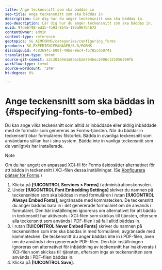 ```yaml
---
title: Ange teckensnitt som ska bäddas in
seo-title: Ange teckensnitt som ska bäddas in
description: Lär dig hur du anger teckensnitt som ska bäddas in.
seo-description: Lär dig hur du anger teckensnitt som ska bäddas in.
uuid: 97de6f98-ed3b-4a93-854a-193a967b4672
contentOwner: admin
content-type: reference
geptopics: SG_AEMFORMS/categories/configuring_forms
products: SG_EXPERIENCEMANAGER/6.5/FORMS
discoiquuid: 4c83694c-b00f-40be-9ac4-f5785cd60741
translation-type: tm+mt
source-git-commit: a3c303d4e3a85e1b2e794bec2006c335056309fb
workflow-type: tm+mt
source-wordcount: '249'
ht-degree: 0%

---
```



# Ange teckensnitt som ska bäddas in {#specifying-fonts-to-embed}

Du kan ange vilka teckensnitt som alltid är inbäddade eller aldrig inbäddade med de formulär som genereras av Forms-tjänsten. När du bäddar in teckensnitt ökar formulärens filstorlek. Bädda in ovanliga teckensnitt som användarna sällan har i sina system. Bädda inte in vanliga teckensnitt som de vanligtvis har installerade.

>[!NOTE]
>
>Om du har angett en anpassad XCI-fil för Forms åsidosätter alternativet för att bädda in teckensnitt i XCI-filen dessa inställningar. (Se [Konfigurera platser för Forms](/help/forms/using/admin-help/configuring-locations-forms.md#configuring-locations-for-forms).)

1. Klicka på **[!UICONTROL Services > Forms]** i administrationskonsolen.
1. Under **[!UICONTROL Font Embedding Settings]** skriver du namnen på teckensnitten som ska bäddas in med formulären i rutan **[!UICONTROL Always Embed Fonts]**, avgränsade med kommatecken. De teckensnitt du anger bäddas bara in i det genererade formuläret om de används i formuläret. Den här inställningen ignoreras om alternativet för att bädda in teckensnitt har aktiverats i XCI-filen som skickas till tjänsten, eftersom alla teckensnitt som används i PDF-filen i så fall alltid bäddas in.
1. I rutan **[!UICONTROL Never Embed Fonts]** skriver du namnen på teckensnitten som inte ska bäddas in med formulären, avgränsade med kommatecken. De teckensnitt du anger bäddas inte in i PDF-filen, även om de används i den genererade PDF-filen. Den här inställningen ignoreras om alternativet för inbäddning av teckensnitt har inaktiverats i XCI-filen som skickas till tjänsten, eftersom inga av teckensnitten som används i PDF-filen bäddas in.
1. Klicka på **[!UICONTROL Save]**.


